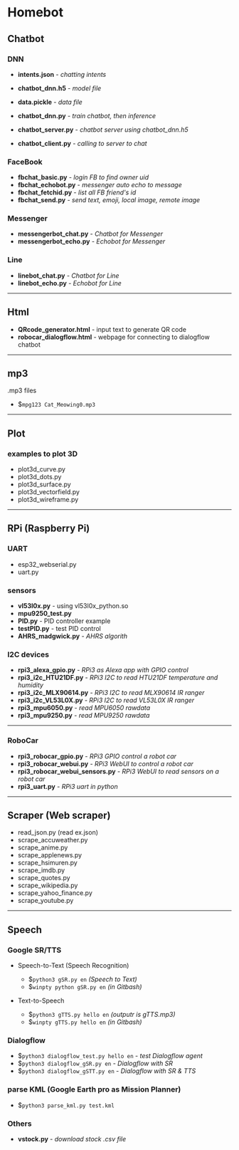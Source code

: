 # Homebot 

## Chatbot

### DNN 
* **intents.json** - *chatting intents*
* **chatbot_dnn.h5** - *model file*
* **data.pickle** - *data file*
* **chatbot_dnn.py** - *train chatbot, then inference*

* **chatbot_server.py** - *chatbot server using chatbot_dnn.h5*
* **chatbot_client.py** - *calling to server to chat*

### FaceBook
* **fbchat_basic.py** - *login FB to find owner uid* <br />
* **fbchat_echobot.py** - *messenger auto echo to message* <br />
* **fbchat_fetchid.py** - *list all FB friend's id* <br />
* **fbchat_send.py** - *send text, emoji, local image, remote image* <br />

### Messenger
* **messengerbot_chat.py** - *Chatbot for Messenger* <br />
* **messengerbot_echo.py** - *Echobot for Messenger* <br />

### Line
* **linebot_chat.py** - *Chatbot for Line* <br />
* **linebot_echo.py** - *Echobot for Line* <br />

---
## Html
* **QRcode_generator.html** - input text to generate QR code
* **robocar_dialogflow.html** - webpage for connecting to dialogflow chatbot

---
## mp3 
.mp3 files<br>
* $`mpg123 Cat_Meowing0.mp3`<br>

---
## Plot

### examples to plot 3D
* plot3d_curve.py
* plot3d_dots.py
* plot3d_surface.py
* plot3d_vectorfield.py
* plot3d_wireframe.py

---
## RPi (Raspberry Pi)

### UART
* esp32_webserial.py
* uart.py

### sensors
* **vl53l0x.py** - using vl53l0x_python.so
* **mpu9250_test.py**
* **PID.py** - PID controller example
* **testPID.py** - test PID control
* **AHRS_madgwick.py** - *AHRS algorith*

### I2C devices
* **rpi3_alexa_gpio.py** - *RPi3 as Alexa app with GPIO control*
* **rpi3_i2c_HTU21DF.py** - *RPi3 I2C to read HTU21DF temperature and humidity*
* **rpi3_i2c_MLX90614.py** - *RPi3 I2C to read MLX90614 IR ranger*
* **rpi3_i2c_VL53L0X.py**  - *RPi3 I2C to read VL53L0X IR ranger*
* **rpi3_mpu6050.py**  - *read MPU6050 rawdata*
* **rpi3_mpu9250.py**  - *read MPU9250 rawdata*

---
### RoboCar
* **rpi3_robocar_gpio.py**  - *RPi3 GPIO control a robot car* <br>
* **rpi3_robocar_webui.py** - *RPi3 WebUI to control a robot car* <br>
* **rpi3_robocar_webui_sensors.py** - *RPi3 WebUI to read sensors on a robot car* <br>
* **rpi3_uart.py**          - *RPi3 uart in python*<br>

---
## Scraper (Web scraper)
* read_json.py (read ex.json)
* scrape_accuweather.py
* scrape_anime.py
* scrape_applenews.py
* scrape_hsimuren.py
* scrape_imdb.py
* scrape_quotes.py
* scrape_wikipedia.py
* scrape_yahoo_finance.py
* scrape_youtube.py

---
## Speech 

### Google SR/TTS
* Speech-to-Text (Speech Recognition)
  - $`python3 gSR.py en`        *(Speech to Text)*<br>
  - $`winpty python gSR.py en`  *(in Gitbash)*<br>
  
* Text-to-Speech
  - $`python3 gTTS.py hello en` *(outputr is gTTS.mp3)*<br>
  - $`winpty gTTS.py hello en` *(in Gitbash)*<br>
  
### Dialogflow
* $`python3 dialogflow_test.py hello en` - *test Dialogflow agent*<br>
* $`python3 dialogflow_gSR.py en` - *Dialogflow with SR*<br>
* $`python3 dialogflow_gSTT.py en` - *Dialogflow with SR & TTS*<br>

### parse KML (Google Earth pro as Mission Planner)
* $`python3 parse_kml.py test.kml`<br>

### Others
* **vstock.py** - *download stock .csv file*
